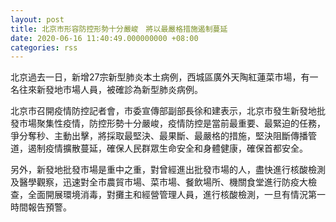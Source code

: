 ```yaml
---
layout: post
title: 北京市形容防控形勢十分嚴峻　將以最嚴格措施遏制蔓延
date: 2020-06-16 11:40:49.000000000 +08:00
categories: rss
---
```


北京過去一日，新增27宗新型肺炎本土病例，西城區廣外天陶紅蓮菜市場，有一名往來新發地市場人員，被確診為新型肺炎病例。

北京市召開疫情防控記者會，市委宣傳部副部長徐和建表示，北京市發生新發地批發市場聚集性疫情，防控形勢十分嚴峻，疫情防控是當前最重要、最緊迫的任務，爭分奪秒、主動出擊，將採取最堅決、最果斷、最嚴格的措施，堅決阻斷傳播管道，遏制疫情擴散蔓延，確保人民群眾生命安全和身體健康，確保首都安全。

另外，新發地批發市場是重中之重，對曾經進出批發市場的人，盡快進行核酸檢測及醫學觀察，迅速對全市農貿市場、菜市場、餐飲場所、機關食堂進行防疫大檢查，全面開展環境消毒，對攤主和經營管理人員，進行核酸檢測，一旦有情況第一時間報告預警。
